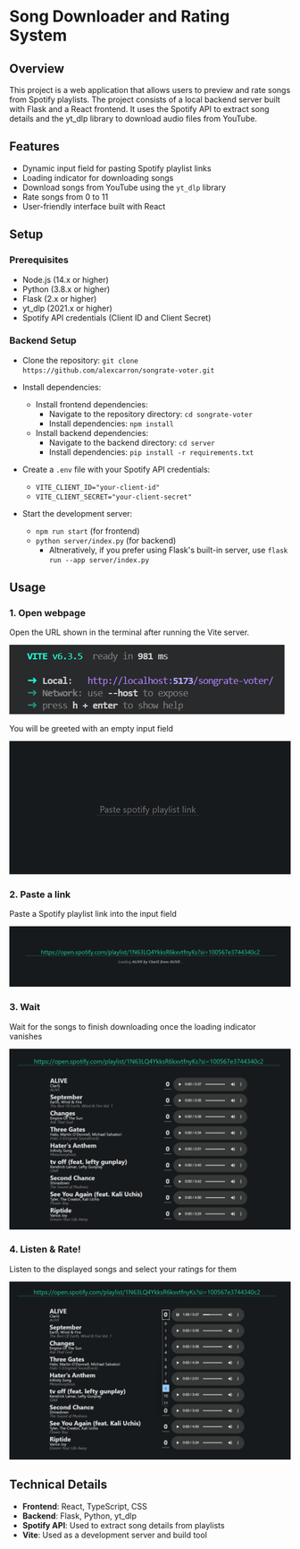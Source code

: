 
# Song Downloader and Rating System

## Overview

This project is a web application that allows users to preview and rate songs from Spotify playlists. The project consists of a local backend server built with Flask and a React frontend. It uses the Spotify API to extract song details and the yt_dlp library to download audio files from YouTube.

## Features

* Dynamic input field for pasting Spotify playlist links
* Loading indicator for downloading songs
* Download songs from YouTube using the `yt_dlp` library
* Rate songs from 0 to 11
* User-friendly interface built with React

## Setup

### Prerequisites

* Node.js (14.x or higher)
* Python (3.8.x or higher)
* Flask (2.x or higher)
* yt_dlp (2021.x or higher)
* Spotify API credentials (Client ID and Client Secret)

### Backend Setup

* Clone the repository: `git clone https://github.com/alexcarron/songrate-voter.git`
* Install dependencies:
  * Install frontend dependencies:
    * Navigate to the repository directory: `cd songrate-voter`
    * Install dependencies: `npm install`
  * Install backend dependencies:
    * Navigate to the backend directory: `cd server`
    * Install dependencies: `pip install -r requirements.txt`

* Create a `.env` file with your Spotify API credentials:
  * `VITE_CLIENT_ID="your-client-id"`
  * `VITE_CLIENT_SECRET="your-client-secret"`

* Start the development server:
  * `npm run start` (for frontend)
  * `python server/index.py` (for backend)
    * Altneratively, if you prefer using Flask's built-in server, use `flask run --app server/index.py`

## Usage

### 1. Open webpage

Open the URL shown in the terminal after running the Vite server.

![Vite Console Screenshot](./screenshots/vite-console-screenshot.png)

You will be greeted with an empty input field

![React App Empty Input Screenshot](./screenshots/paste-link-screenshot.png)

### 2. Paste a link

Paste a Spotify playlist link into the input field

![Pasted Link Screenshot](./screenshots/pasted-link-screenshot.png)

### 3. Wait

Wait for the songs to finish downloading once the loading indicator vanishes

![Songs Finished Downloading Screenshot](./screenshots/loaded-songs-screenshot.png)

### 4. Listen & Rate!

Listen to the displayed songs and select your ratings for them

![Listening To and Rating a Song Screenshot](./screenshots/listening-to-and-rating-song-screenshot.png)

## Technical Details

* **Frontend**: React, TypeScript, CSS
* **Backend**: Flask, Python, yt_dlp
* **Spotify API**: Used to extract song details from playlists
* **Vite**: Used as a development server and build tool